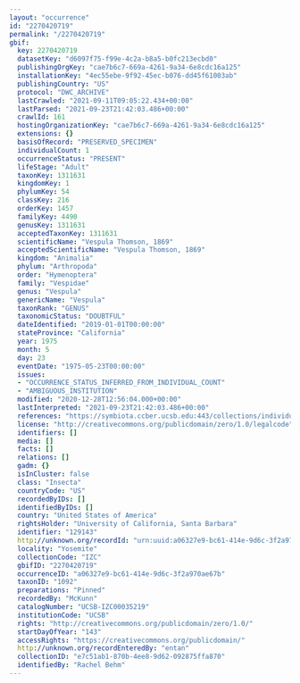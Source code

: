 ```yaml
---
layout: "occurrence"
id: "2270420719"
permalink: "/2270420719"
gbif:
  key: 2270420719
  datasetKey: "d6097f75-f99e-4c2a-b8a5-b0fc213ecbd0"
  publishingOrgKey: "cae7b6c7-669a-4261-9a34-6e8cdc16a125"
  installationKey: "4ec55ebe-9f92-45ec-b076-dd45f61003ab"
  publishingCountry: "US"
  protocol: "DWC_ARCHIVE"
  lastCrawled: "2021-09-11T09:05:22.434+00:00"
  lastParsed: "2021-09-23T21:42:03.486+00:00"
  crawlId: 161
  hostingOrganizationKey: "cae7b6c7-669a-4261-9a34-6e8cdc16a125"
  extensions: {}
  basisOfRecord: "PRESERVED_SPECIMEN"
  individualCount: 1
  occurrenceStatus: "PRESENT"
  lifeStage: "Adult"
  taxonKey: 1311631
  kingdomKey: 1
  phylumKey: 54
  classKey: 216
  orderKey: 1457
  familyKey: 4490
  genusKey: 1311631
  acceptedTaxonKey: 1311631
  scientificName: "Vespula Thomson, 1869"
  acceptedScientificName: "Vespula Thomson, 1869"
  kingdom: "Animalia"
  phylum: "Arthropoda"
  order: "Hymenoptera"
  family: "Vespidae"
  genus: "Vespula"
  genericName: "Vespula"
  taxonRank: "GENUS"
  taxonomicStatus: "DOUBTFUL"
  dateIdentified: "2019-01-01T00:00:00"
  stateProvince: "California"
  year: 1975
  month: 5
  day: 23
  eventDate: "1975-05-23T00:00:00"
  issues:
  - "OCCURRENCE_STATUS_INFERRED_FROM_INDIVIDUAL_COUNT"
  - "AMBIGUOUS_INSTITUTION"
  modified: "2020-12-28T12:56:04.000+00:00"
  lastInterpreted: "2021-09-23T21:42:03.486+00:00"
  references: "https://symbiota.ccber.ucsb.edu:443/collections/individual/index.php?occid=129143"
  license: "http://creativecommons.org/publicdomain/zero/1.0/legalcode"
  identifiers: []
  media: []
  facts: []
  relations: []
  gadm: {}
  isInCluster: false
  class: "Insecta"
  countryCode: "US"
  recordedByIDs: []
  identifiedByIDs: []
  country: "United States of America"
  rightsHolder: "University of California, Santa Barbara"
  identifier: "129143"
  http://unknown.org/recordId: "urn:uuid:a06327e9-bc61-414e-9d6c-3f2a970ae67b"
  locality: "Yosemite"
  collectionCode: "IZC"
  gbifID: "2270420719"
  occurrenceID: "a06327e9-bc61-414e-9d6c-3f2a970ae67b"
  taxonID: "1092"
  preparations: "Pinned"
  recordedBy: "McKunn"
  catalogNumber: "UCSB-IZC00035219"
  institutionCode: "UCSB"
  rights: "http://creativecommons.org/publicdomain/zero/1.0/"
  startDayOfYear: "143"
  accessRights: "https://creativecommons.org/publicdomain/"
  http://unknown.org/recordEnteredBy: "entan"
  collectionID: "e7c51ab1-870b-4ee8-9d62-092875ffa870"
  identifiedBy: "Rachel Behm"
---
```


